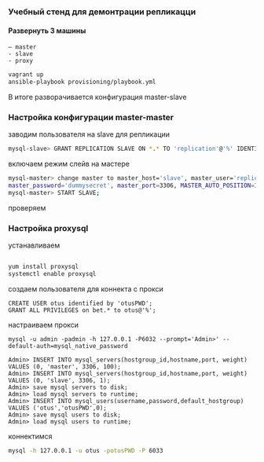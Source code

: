 ### Учебный стенд для демонтрации репликацци


#### Развернуть 3 машины

    — master
    - slave
    - proxy

```bash
vagrant up
ansible-playbook provisioning/playbook.yml
```

В итоге разворачивается конфигурация master-slave

### Настройка конфигурации master-master

заводим пользователя на  slave для репликации
```bash
mysql-slave> GRANT REPLICATION SLAVE ON *.* TO 'replication'@'%' IDENTIFIED BY 'dummysecret';
```

включаем режим слейв на мастере 
```bash
mysql-master> change master to master_host='slave', master_user='replication', 
master_password='dummysecret', master_port=3306, MASTER_AUTO_POSITION=1;
mysql-master> START SLAVE;
```

проверяем


### Настройка proxysql

устанавливаем
```bash

yum install proxysql
systemctl enable proxysql
```
создаем пользователя для  коннекта с прокси
```mysql-sql
CREATE USER otus identified by 'otusPWD';
GRANT ALL PRIVILEGES on bet.* to otus@'%';

```

настраиваем прокси
```mysql-sql
mysql -u admin -padmin -h 127.0.0.1 -P6032 --prompt='Admin>' --default-auth=mysql_native_password

Admin> INSERT INTO mysql_servers(hostgroup_id,hostname,port, weight) VALUES (0, 'master', 3306, 100);
Admin> INSERT INTO mysql_servers(hostgroup_id,hostname,port, weight) VALUES (0, 'slave', 3306, 1);
Admin> save mysql servers to disk;
Admin> load mysql servers to runtime;
Admin> INSERT INTO mysql_users(username,password,default_hostgroup) VALUES ('otus','otusPWD',0);
Admin> save mysql users to disk;
Admin> load mysql users to runtime;
```
коннектимся
```bash
mysql -h 127.0.0.1 -u otus -potusPWD -P 6033

```


